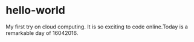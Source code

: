 # hello-world
My first try on cloud computing.
It is so exciting to code online.Today is a remarkable day of 16042016.
